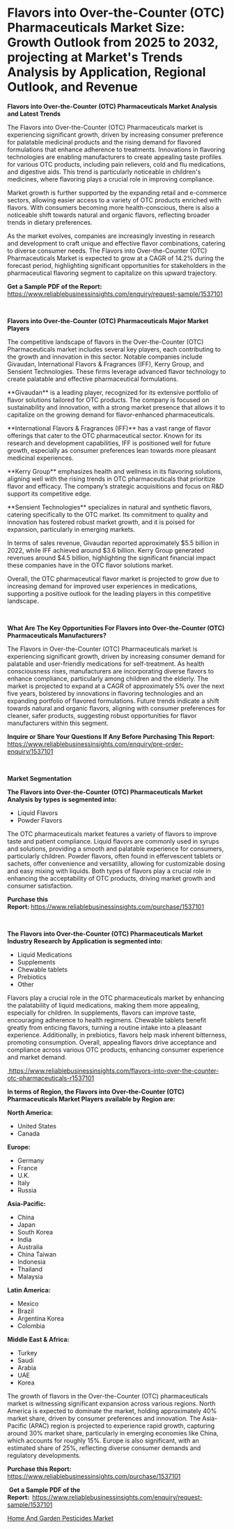 <p><h1>Flavors into Over-the-Counter (OTC) Pharmaceuticals Market Size: Growth Outlook from 2025 to 2032, projecting at Market's Trends Analysis by Application, Regional Outlook, and Revenue</h1></p><p><strong>Flavors into Over-the-Counter (OTC) Pharmaceuticals Market Analysis and Latest Trends</strong></p>
<p><p>The Flavors into Over-the-Counter (OTC) Pharmaceuticals market is experiencing significant growth, driven by increasing consumer preference for palatable medicinal products and the rising demand for flavored formulations that enhance adherence to treatments. Innovations in flavoring technologies are enabling manufacturers to create appealing taste profiles for various OTC products, including pain relievers, cold and flu medications, and digestive aids. This trend is particularly noticeable in children's medicines, where flavoring plays a crucial role in improving compliance.</p><p>Market growth is further supported by the expanding retail and e-commerce sectors, allowing easier access to a variety of OTC products enriched with flavors. With consumers becoming more health-conscious, there is also a noticeable shift towards natural and organic flavors, reflecting broader trends in dietary preferences.</p><p>As the market evolves, companies are increasingly investing in research and development to craft unique and effective flavor combinations, catering to diverse consumer needs. The Flavors into Over-the-Counter (OTC) Pharmaceuticals Market is expected to grow at a CAGR of 14.2% during the forecast period, highlighting significant opportunities for stakeholders in the pharmaceutical flavoring segment to capitalize on this upward trajectory.</p></p>
<p><strong>Get a Sample PDF of the Report:&nbsp;</strong> <a href="https://www.reliablebusinessinsights.com/enquiry/request-sample/1537101?utm_campaign=2319&utm_medium=2&utm_source=Github&utm_content=ia&utm_term=31032025&utm_id=flavors-into-over-the-counter-otc-pharmaceuticals">https://www.reliablebusinessinsights.com/enquiry/request-sample/1537101</a></p>
<p>&nbsp;</p>
<p><strong>Flavors into Over-the-Counter (OTC) Pharmaceuticals Major Market Players</strong></p>
<p><p>The competitive landscape of flavors in the Over-the-Counter (OTC) Pharmaceuticals market includes several key players, each contributing to the growth and innovation in this sector. Notable companies include Givaudan, International Flavors & Fragrances (IFF), Kerry Group, and Sensient Technologies. These firms leverage advanced flavor technology to create palatable and effective pharmaceutical formulations.</p><p>**Givaudan** is a leading player, recognized for its extensive portfolio of flavor solutions tailored for OTC products. The company is focused on sustainability and innovation, with a strong market presence that allows it to capitalize on the growing demand for flavor-enhanced pharmaceuticals.</p><p>**International Flavors & Fragrances (IFF)** has a vast range of flavor offerings that cater to the OTC pharmaceutical sector. Known for its research and development capabilities, IFF is positioned well for future growth, especially as consumer preferences lean towards more pleasant medicinal experiences.</p><p>**Kerry Group** emphasizes health and wellness in its flavoring solutions, aligning well with the rising trends in OTC pharmaceuticals that prioritize flavor and efficacy. The company’s strategic acquisitions and focus on R&D support its competitive edge.</p><p>**Sensient Technologies** specializes in natural and synthetic flavors, catering specifically to the OTC market. Its commitment to quality and innovation has fostered robust market growth, and it is poised for expansion, particularly in emerging markets.</p><p>In terms of sales revenue, Givaudan reported approximately $5.5 billion in 2022, while IFF achieved around $3.6 billion. Kerry Group generated revenues around $4.5 billion, highlighting the significant financial impact these companies have in the OTC flavor solutions market.</p><p>Overall, the OTC pharmaceutical flavor market is projected to grow due to increasing demand for improved user experiences in medications, supporting a positive outlook for the leading players in this competitive landscape.</p></p>
<p>&nbsp;</p>
<p><strong>What Are The Key Opportunities For Flavors into Over-the-Counter (OTC) Pharmaceuticals Manufacturers?</strong></p>
<p><p>The Flavors in Over-the-Counter (OTC) Pharmaceuticals market is experiencing significant growth, driven by increasing consumer demand for palatable and user-friendly medications for self-treatment. As health consciousness rises, manufacturers are incorporating diverse flavors to enhance compliance, particularly among children and the elderly. The market is projected to expand at a CAGR of approximately 5% over the next five years, bolstered by innovations in flavoring technologies and an expanding portfolio of flavored formulations. Future trends indicate a shift towards natural and organic flavors, aligning with consumer preferences for cleaner, safer products, suggesting robust opportunities for flavor manufacturers within this segment.</p></p>
<p><strong>Inquire or Share Your Questions If Any Before Purchasing This Report:</strong> <a href="https://www.reliablebusinessinsights.com/enquiry/pre-order-enquiry/1537101?utm_campaign=2319&utm_medium=2&utm_source=Github&utm_content=ia&utm_term=31032025&utm_id=flavors-into-over-the-counter-otc-pharmaceuticals">https://www.reliablebusinessinsights.com/enquiry/pre-order-enquiry/1537101</a></p>
<p>&nbsp;</p>
<p><strong>Market Segmentation</strong></p>
<p><strong>The Flavors into Over-the-Counter (OTC) Pharmaceuticals Market Analysis by types is segmented into:</strong></p>
<p><ul><li>Liquid Flavors</li><li>Powder Flavors</li></ul></p>
<p><p>The OTC pharmaceuticals market features a variety of flavors to improve taste and patient compliance. Liquid flavors are commonly used in syrups and solutions, providing a smooth and palatable experience for consumers, particularly children. Powder flavors, often found in effervescent tablets or sachets, offer convenience and versatility, allowing for customizable dosing and easy mixing with liquids. Both types of flavors play a crucial role in enhancing the acceptability of OTC products, driving market growth and consumer satisfaction.</p></p>
<p><strong>Purchase this Report:&nbsp;</strong><a href="https://www.reliablebusinessinsights.com/purchase/1537101?utm_campaign=2319&utm_medium=2&utm_source=Github&utm_content=ia&utm_term=31032025&utm_id=flavors-into-over-the-counter-otc-pharmaceuticals">https://www.reliablebusinessinsights.com/purchase/1537101</a></p>
<p>&nbsp;</p>
<p><strong>The Flavors into Over-the-Counter (OTC) Pharmaceuticals Market Industry Research by Application is segmented into:</strong></p>
<p><ul><li>Liquid Medications</li><li>Supplements</li><li>Chewable tablets</li><li>Prebiotics</li><li>Other</li></ul></p>
<p><p>Flavors play a crucial role in the OTC pharmaceuticals market by enhancing the palatability of liquid medications, making them more appealing, especially for children. In supplements, flavors can improve taste, encouraging adherence to health regimens. Chewable tablets benefit greatly from enticing flavors, turning a routine intake into a pleasant experience. Additionally, in prebiotics, flavors help mask inherent bitterness, promoting consumption. Overall, appealing flavors drive acceptance and compliance across various OTC products, enhancing consumer experience and market demand.</p></p>
<p><a href="https://www.reliablebusinessinsights.com/flavors-into-over-the-counter-otc-pharmaceuticals-r1537101?utm_campaign=2319&utm_medium=2&utm_source=Github&utm_content=ia&utm_term=31032025&utm_id=flavors-into-over-the-counter-otc-pharmaceuticals">&nbsp;https://www.reliablebusinessinsights.com/flavors-into-over-the-counter-otc-pharmaceuticals-r1537101</a></p>
<p><strong>In terms of Region, the Flavors into Over-the-Counter (OTC) Pharmaceuticals Market Players available by Region are:</strong></p>
<p>
    <p> <strong> North America: </strong>
        <ul>
            <li>United States</li>
            <li>Canada</li>
        </ul>
        </p> 
    <p> <strong> Europe: </strong>
        <ul>
            <li>Germany</li>
            <li>France</li>
            <li>U.K.</li>
            <li>Italy</li>
            <li>Russia</li>
        </ul>
        </p> 
    <p> <strong> Asia-Pacific: </strong>
        <ul>
            <li>China</li>
            <li>Japan</li>
            <li>South Korea</li>
            <li>India</li>
            <li>Australia</li>
            <li>China Taiwan</li>
            <li>Indonesia</li>
            <li>Thailand</li>
            <li>Malaysia</li>
        </ul>
        </p> 
    <p> <strong> Latin America: </strong>
        <ul>
            <li>Mexico</li>
            <li>Brazil</li>
            <li>Argentina Korea</li>
            <li>Colombia</li>
        </ul>
        </p> 
    <p> <strong> Middle East & Africa: </strong>
        <ul>
            <li>Turkey</li>
            <li>Saudi</li>
            <li>Arabia</li>
            <li>UAE</li>
            <li>Korea</li>
        </ul>
    </p>
    </p>
<p><p>The growth of flavors in the Over-the-Counter (OTC) pharmaceuticals market is witnessing significant expansion across various regions. North America is expected to dominate the market, holding approximately 40% market share, driven by consumer preferences and innovation. The Asia-Pacific (APAC) region is projected to experience rapid growth, capturing around 30% market share, particularly in emerging economies like China, which accounts for roughly 15%. Europe is also significant, with an estimated share of 25%, reflecting diverse consumer demands and regulatory developments.</p></p>
<p><strong>Purchase this Report: </strong><a href="https://www.reliablebusinessinsights.com/purchase/1537101?utm_campaign=2319&utm_medium=2&utm_source=Github&utm_content=ia&utm_term=31032025&utm_id=flavors-into-over-the-counter-otc-pharmaceuticals">https://www.reliablebusinessinsights.com/purchase/1537101</a></p>
<p>&nbsp;<strong>Get a Sample PDF of the Report:&nbsp;&nbsp;</strong><a href="https://www.reliablebusinessinsights.com/enquiry/request-sample/1537101?utm_campaign=2319&utm_medium=2&utm_source=Github&utm_content=ia&utm_term=31032025&utm_id=flavors-into-over-the-counter-otc-pharmaceuticals">https://www.reliablebusinessinsights.com/enquiry/request-sample/1537101</a></p>
<p><strong></strong></p>
<p><p><a href="https://github.com/oslieselotte2192/Market-Research-Report-List-1/blob/main/home-and-garden-pesticides-market.md?utm_campaign=2319&utm_medium=2&utm_source=Github&utm_content=ia&utm_term=31032025&utm_id=flavors-into-over-the-counter-otc-pharmaceuticals">Home And Garden Pesticides Market</a></p></p>